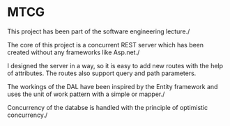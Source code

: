 # MTCG

This project has been part of the software engineering lecture./

The core of this project is a concurrent REST server which has been created without any frameworks like Asp.net./

I designed the server in a way, so it is easy to add new routes with the help of attributes. The routes also support query and path parameters.

The workings of the DAL have been inspired by the Entity framework and uses the unit of work pattern with a simple or mapper./

Concurrency of the databse is handled with the principle of optimistic concurrency./
